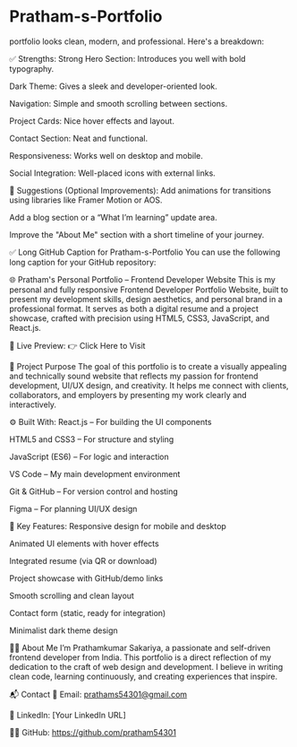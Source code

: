 # Pratham-s-Portfolio

 portfolio looks clean, modern, and professional. Here's a breakdown:

✅ Strengths:
Strong Hero Section: Introduces you well with bold typography.

Dark Theme: Gives a sleek and developer-oriented look.

Navigation: Simple and smooth scrolling between sections.

Project Cards: Nice hover effects and layout.

Contact Section: Neat and functional.

Responsiveness: Works well on desktop and mobile.

Social Integration: Well-placed icons with external links.

🚀 Suggestions (Optional Improvements):
Add animations for transitions using libraries like Framer Motion or AOS.

Add a blog section or a “What I’m learning” update area.

Improve the "About Me" section with a short timeline of your journey.

✅ Long GitHub Caption for Pratham-s-Portfolio
You can use the following long caption for your GitHub repository:

🌐 Pratham's Personal Portfolio – Frontend Developer Website
This is my personal and fully responsive Frontend Developer Portfolio Website, built to present my development skills, design aesthetics, and personal brand in a professional format. It serves as both a digital resume and a project showcase, crafted with precision using HTML5, CSS3, JavaScript, and React.js.

🔗 Live Preview:
👉 Click Here to Visit

🎯 Project Purpose
The goal of this portfolio is to create a visually appealing and technically sound website that reflects my passion for frontend development, UI/UX design, and creativity. It helps me connect with clients, collaborators, and employers by presenting my work clearly and interactively.

⚙️ Built With:
React.js – For building the UI components

HTML5 and CSS3 – For structure and styling

JavaScript (ES6) – For logic and interaction

VS Code – My main development environment

Git & GitHub – For version control and hosting

Figma – For planning UI/UX design

🧩 Key Features:
Responsive design for mobile and desktop

Animated UI elements with hover effects

Integrated resume (via QR or download)

Project showcase with GitHub/demo links

Smooth scrolling and clean layout

Contact form (static, ready for integration)

Minimalist dark theme design

👨‍💻 About Me
I’m Prathamkumar Sakariya, a passionate and self-driven frontend developer from India. This portfolio is a direct reflection of my dedication to the craft of web design and development. I believe in writing clean code, learning continuously, and creating experiences that inspire.

📬 Contact
📧 Email: prathams54301@gmail.com

🔗 LinkedIn: [Your LinkedIn URL]

🧑‍💻 GitHub: https://github.com/pratham54301
